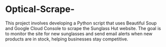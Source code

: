 # Optical-Scrape-
This project involves developing a Python script that uses Beautiful Soup and Google Cloud Console to scrape the Sunglass Hut website. The goal is to monitor the site for new sunglasses and send email alerts when new products are in stock, helping businesses stay competitive.

